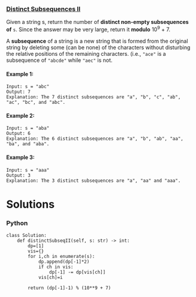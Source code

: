 ### [Distinct Subsequences II](https://leetcode.com/problems/distinct-subsequences-ii/) <br>

Given a string s, return the number of **distinct non-empty subsequences of** `s`. Since the answer may be very large, return it **modulo** 10<sup>9</sup> + 7.

A **subsequence** of a string is a new string that is formed from the original string by deleting some (can be none) of the characters without disturbing the relative positions of the remaining characters. (i.e., `"ace"` is a subsequence of `"abcde"` while `"aec"` is not.
 


#### Example 1:
```
Input: s = "abc"
Output: 7
Explanation: The 7 distinct subsequences are "a", "b", "c", "ab", "ac", "bc", and "abc".
```

#### Example 2:
```
Input: s = "aba"
Output: 6
Explanation: The 6 distinct subsequences are "a", "b", "ab", "aa", "ba", and "aba".
```

#### Example 3:
```
Input: s = "aaa"
Output: 3
Explanation: The 3 distinct subsequences are "a", "aa" and "aaa".
```



# Solutions

### Python
```
class Solution:
    def distinctSubseqII(self, s: str) -> int:
        dp=[1]
        vis={}
        for i,ch in enumerate(s):
            dp.append(dp[-1]*2)
            if ch in vis:
                dp[-1] -= dp[vis[ch]]
            vis[ch]=i
        
        return (dp[-1]-1) % (10**9 + 7)
        
        
        
```
